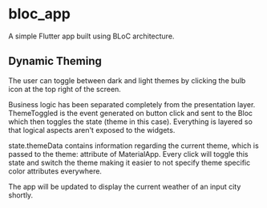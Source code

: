 # bloc_app

A simple Flutter app built using BLoC architecture.

## Dynamic Theming

The user can toggle between dark and light themes by clicking the bulb icon at the top right of the screen.

Business logic has been separated completely from the presentation layer. ThemeToggled is the event generated on button click and sent to the Bloc which then toggles the state (theme in this case). Everything is layered so that logical aspects aren't exposed to the widgets. 

state.themeData contains information regarding the current theme, which is passed to the theme: attribute of MaterialApp. Every click will toggle this state and switch the theme making it easier to not specify theme specific color attributes everywhere.

The app will be updated to display the current weather of an input city shortly.
